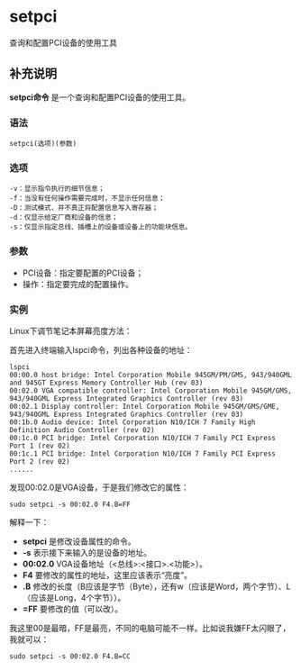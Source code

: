 #  setpci

查询和配置PCI设备的使用工具

##  补充说明

**setpci命令** 是一个查询和配置PCI设备的使用工具。

###  语法

    
    
    setpci(选项)(参数)
    

###  选项

    
    
    -v：显示指令执行的细节信息；
    -f：当没有任何操作需要完成时，不显示任何信息；
    -D：测试模式，并不真正将配置信息写入寄存器；
    -d：仅显示给定厂商和设备的信息；
    -s：仅显示指定总线、插槽上的设备或设备上的功能块信息。
    

###  参数

  * PCI设备：指定要配置的PCI设备； 
  * 操作：指定要完成的配置操作。 

###  实例

Linux下调节笔记本屏幕亮度方法：

首先进入终端输入lspci命令，列出各种设备的地址：

    
    
    lspci
    00:00.0 host bridge: Intel Corporation Mobile 945GM/PM/GMS, 943/940GML and 945GT Express Memory Controller Hub (rev 03)
    00:02.0 VGA compatible controller: Intel Corporation Mobile 945GM/GMS, 943/940GML Express Integrated Graphics Controller (rev 03)
    00:02.1 Display controller: Intel Corporation Mobile 945GM/GMS/GME, 943/940GML Express Integrated Graphics Controller (rev 03)
    00:1b.0 Audio device: Intel Corporation N10/ICH 7 Family High Definition Audio Controller (rev 02)
    00:1c.0 PCI bridge: Intel Corporation N10/ICH 7 Family PCI Express Port 1 (rev 02)
    00:1c.1 PCI bridge: Intel Corporation N10/ICH 7 Family PCI Express Port 2 (rev 02)
    ......
    

发现00:02.0是VGA设备，于是我们修改它的属性：

    
    
    sudo setpci -s 00:02.0 F4.B=FF
    

解释一下：

  * **setpci** 是修改设备属性的命令。 
  * **-s** 表示接下来输入的是设备的地址。 
  * **00:02.0** VGA设备地址（<总线>:<接口>.<功能>）。 
  * **F4** 要修改的属性的地址，这里应该表示“亮度”。 
  * **.B** 修改的长度（B应该是字节（Byte），还有w（应该是Word，两个字节）、L（应该是Long，4个字节））。 
  * **=FF** 要修改的值（可以改）。 

我这里00是最暗，FF是最亮，不同的电脑可能不一样。比如说我嫌FF太闪眼了，我就可以：

    
    
    sudo setpci -s 00:02.0 F4.B=CC
    

